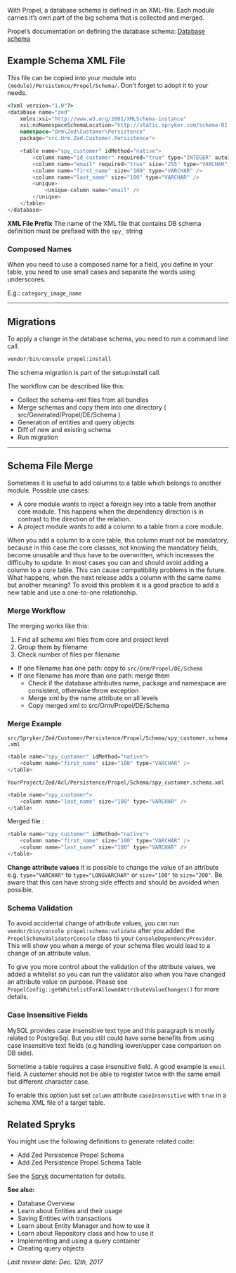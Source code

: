 With Propel, a database schema is defined in an XML-file. Each module carries it’s own part of the big schema that is collected and merged.

Propel’s documentation on defining the database schema: [Database schema](http://propelorm.org/documentation/reference/schema.html)

## Example Schema XML File

This file can be copied into your module into `(module)/Persistence/Propel/Schema/`. Don’t forget to adopt it to your needs.

```php
<?xml version="1.0"?>
<database name="zed"
    xmlns:xsi="http://www.w3.org/2001/XMLSchema-instance"
    xsi:noNamespaceSchemaLocation="http://static.spryker.com/schema-01.xsd"
    namespace="Orm\Zed\Customer\Persistence"
    package="src.Orm.Zed.Customer.Persistence">

    <table name="spy_customer" idMethod="native">
        <column name="id_customer" required="true" type="INTEGER" autoIncrement="true" primaryKey="true" />
        <column name="email" required="true" size="255" type="VARCHAR" />
        <column name="first_name" size="100" type="VARCHAR" />
        <column name="last_name" size="100" type="VARCHAR" />
        <unique>
            <unique-column name="email" />
        </unique>
    </table>
</database>
```



**XML File Prefix** 
The name of the XML file that contains DB schema definition must be prefixed with the `spy_` string

### Composed Names

When you need to use a composed name for a field, you define in your table, you need to use small cases and separate the words using underscores.

E.g.: `category_image_name`

------

## Migrations

To apply a change in the database schema, you need to run a command line call.

```php
vendor/bin/console propel:install
```



The schema migration is part of the setup:install call.

The workflow can be described like this:

* Collect the schema-xml files from all bundles
* Merge schemas and copy them into one directory ( src/Generated/Propel/DE/Schema )
* Generation of entities and query objects
* Diff of new and existing schema
* Run migration

------

## Schema File Merge

Sometimes it is useful to add columns to a table which belongs to another module. Possible use cases:

* A core module wants to inject a foreign key into a table from another core module. This happens when the dependency direction is in contrast to the direction of the relation.
* A project module wants to add a column to a table from a core module.

When you add a column to a core table, this column must not be mandatory, because in this case the core classes, not knowing the mandatory fields, become unusable and thus have to be overwritten, which increases the difficulty to update. In most cases you can and should avoid adding a column to a core table. This can cause compatibility problems in the future. What happens, when the next release adds a column with the same name but another meaning? To avoid this problem it is a good practice to add a new table and use a one-to-one relationship.

### Merge Workflow

The merging works like this:

1. Find all schema xml files from core and project level
2. Group them by filename
3. Check number of files per filename

* If one filename has one path: copy to `src/Orm/Propel/DE/Schema`
* If one filename has more than one path: merge them
  * Check if the database attributes name, package and namespace are consistent, otherwise throw exception
  * Merge xml by the name attribute on all levels
  * Copy merged xml to src/Orm/Propel/DE/Schema

### Merge Example

`src/Spryker/Zed/Customer/Persistence/Propel/Schema/spy_customer.schema.xml`

```php
<table name="spy_customer" idMethod="native">
    <column name="first_name" size="100" type="VARCHAR" />
</table>
```



`YourProject/Zed/Acl/Persistence/Propel/Schema/spy_customer.schema.xml`

```php
<table name="spy_customer">
    <column name="last_name" size="100" type="VARCHAR" />
</table>
```



Merged file :

```php
<table name="spy_customer" idMethod="native">
    <column name="first_name" size="100" type="VARCHAR" />
    <column name="last_name" size="100" type="VARCHAR" />
</table>
```



**Change attribute values** 
It is possible to change the value of an attribute e.g. `type="VARCHAR"` to `type="LONGVARCHAR"` or `size="100"` to `size="200"`. Be aware that this can have strong side effects and should be avoided when possible.

### Schema Validation

To avoid accidental change of attribute values, you can run `vendor/bin/console propel:schema:validate` after you added the `PropelSchemaValidatorConsole` class to your `ConsoleDependencyProvider`. This will show you when a merge of your schema files would lead to a change of an attribute value.

To give you more control about the validation of the attribute values, we added a whitelist so you can run the validator also when you have changed an attribute value on purpose. Please see `PropelConfig::getWhitelistForAllowedAttributeValueChanges()` for more details.

### Case Insensitive Fields

MySQL provides case insensitive text type and this paragraph is mostly related to PostgreSql. But you still could have some benefits from using case insensitive text fields (e.g handling lower/upper case comparison on DB side).

Sometime a table requires a case insensitive field. A good example is `email` field. A customer should not be able to register twice with the same email but different character case.

To enable this option just set `column` attribute `caseInsensitive` with `true` in a schema XML file of a target table.

## Related Spryks

You might use the following definitions to generate related code:

* Add Zed Persistence Propel Schema
* Add Zed Persistence Propel Schema Table

See the [Spryk](https://documentation.spryker.com/capabilities/development/development_tools/spryk-201903.htm) documentation for details.

**See also:**

* Database Overview
* Learn about Entities and their usage
* Saving Entities with transactions
* Learn about Entity Manager and how to use it
* Learn about Repository class and how to use it
* Implementing and using a query container
* Creating query objects

 

_Last review date: Dec. 12th, 2017_ <!-- by René Klatt -->